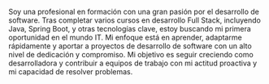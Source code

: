 Soy una profesional en formación con una gran pasión por el desarrollo de software. Tras completar varios cursos en desarrollo Full Stack, incluyendo Java, Spring Boot, y otras tecnologías clave, estoy buscando mi primera oportunidad en el mundo IT. Mi enfoque está en aprender, adaptarme rápidamente y aportar a proyectos de desarrollo de software con un alto nivel de dedicación y compromiso. Mi objetivo es seguir creciendo como desarrolladora y contribuir a equipos de trabajo con mi actitud proactiva y mi capacidad de resolver problemas.
